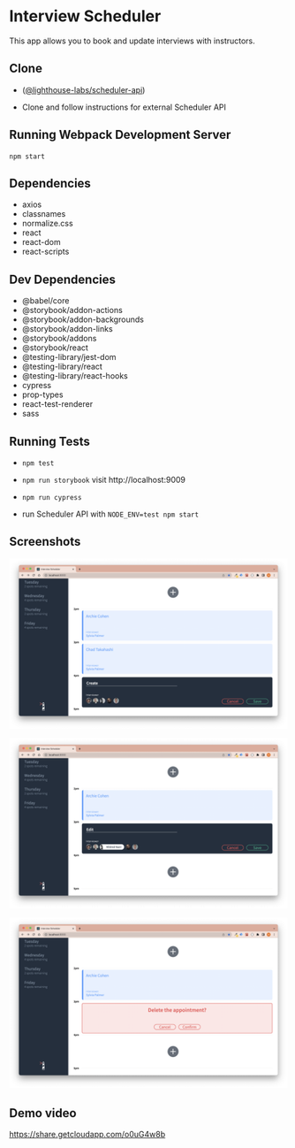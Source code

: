 # Interview Scheduler

This app allows you to book and update interviews with instructors.

## Clone

- ([@lighthouse-labs/scheduler-api](https://github.com/lighthouse-labs/scheduler-api))

- Clone and follow instructions for external Scheduler API

## Running Webpack Development Server

```
npm start
```

## Dependencies

- axios
- classnames
- normalize.css
- react
- react-dom
- react-scripts

## Dev Dependencies

- @babel/core
- @storybook/addon-actions
- @storybook/addon-backgrounds
- @storybook/addon-links
- @storybook/addons
- @storybook/react
- @testing-library/jest-dom
- @testing-library/react
- @testing-library/react-hooks
- cypress
- prop-types
- react-test-renderer
- sass

## Running Tests

- `npm test`

- `npm run storybook` visit http://localhost:9009

- `npm run cypress`

- run Scheduler API with `NODE_ENV=test npm start`

## Screenshots

![Screenshot of Create](docs/scheduler-create.png?raw=true "Create Appointments")

![Screenshot of Edit](docs/scheduler-edit.png?raw=true "Edit Appointments")

![Screenshot of Delete Confirmation](docs/scheduler-delete.png?raw=true "Cancel Appointment")

## Demo video

https://share.getcloudapp.com/o0uG4w8b
